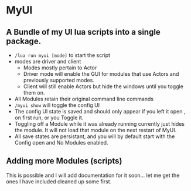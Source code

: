 # MyUI

## A Bundle of my UI lua scripts into a single package. 

* `/lua run myui [mode]` to start the script
* modes are driver and client
  * Modes mostly pertain to Actor
  * Driver mode will enable the GUI for modules that use Actors and previously supported modes.
  * Client will still enable Actors but hide the windows until you toggle them on. 
* All Modules retain their original command line commands
* `/myui show` will toggle the config UI 
* The config UI state is saved and should only appear if you left it open , on first run, or you Toggle it.
* Toggling off a Module while it was already running currently just hides the module. It will not load that module on the next restart of MyUI.
* All save states are persistant, and you will by default start with the Config open and No Modules enabled.

## Adding more Modules (scripts)

This is possible and I will add documentation for it soon... let me get the ones I have included cleaned up some first.
